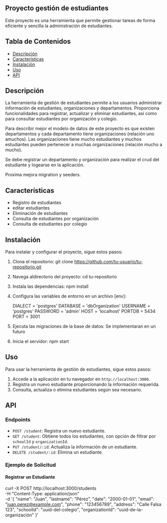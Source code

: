 ## Proyecto gestión de estudiantes 

Este proyecto es una herramienta que permite gestionar tareas de forma eficiente y sencilla la administración de estudiantes.

## Tabla de Contenidos

- [Descripción](#descripción)
- [Características](#características)
- [Instalación](#instalación)
- [Uso](#uso)
- [API](#api)

## Descripción

La herramienta de gestión de estudiantes permite a los usuarios administrar información de estudiantes, organizaciones y departamentos. Proporciona funcionalidades para registrar, actualizar y eliminar estudiantes, así como para consultar estudiantes por organización y colegio.

Para describir mejor el modelo de datos de este proyecto es que existen departamentos y cada departamento tiene organizaciones (relación uno amuchos).
Las organizaciones tiene mucho estudiantes y muchos estudiantes pueden pertenecer a muchas organizaciones (relación mucho a mucho).

Se debe registrar un departamento y organización para realizar el crud del estudiante y logearse en la aplicación.

Proxima mejora migration y seeders.

## Características

- Registro de estudiantes
- editar estudiantes 
- Eliminación de estudiantes
- Consulta de estudiantes por organización
- Consulta de estudiantes por colegio

## Instalación

Para instalar y configurar el proyecto, sigue estos pasos:

1. Clona el repositorio:
    git clone https://github.com/tu-usuario/tu-repositorio.git
    
2. Navega aldirectorio del proyecto:
    cd tu-repositorio


3. Instala las dependencias:
    npm install


4. Configura las variables de entorno en un archivo [env]:

    DIALECT = 'postgres'
    DATABASE = 'dbOrganization'
    USERNAME = 'postgres'
    PASSWORD = 'admin'
    HOST = 'localhost'
    PORTDB = 5434
    PORT = 3001


5. Ejecuta las migraciones de la base de datos:
    Se implementaran en un futuro 


6. Inicia el servidor:
    npm start

## Uso
Para usar la herramienta de gestión de estudiantes, sigue estos pasos:

1. Accede a la aplicación en tu navegador en `http://localhost:3000`.
2. Registra un nuevo estudiante proporcionando la información requerida.
3. Consulta, actualiza o elimina estudiantes según sea necesario.

## API

### Endpoints

- `POST /student`: Registra un nuevo estudiante.
- `GET /student`: Obtiene todos los estudiantes, con opción de filtrar por `schoolId` y `organizationId`.
- `PUT /student/:id`: Actualiza la información de un estudiante.
- `DELETE /student/:id`: Elimina un estudiante.

### Ejemplo de Solicitud

#### Registrar un Estudiante

curl -X POST http://localhost:3000/students \
-H "Content-Type: application/json" \
-d '{
    "name": "Juan",
    "lastname": "Pérez",
    "date": "2000-01-01",
    "email": "juan.perez@example.com",
    "phone": "123456789",
    "address": "Calle Falsa 123",
    "schoolId": "uuid-del-colegio",
    "organizationId": "uuid-de-la-organización"
}'
